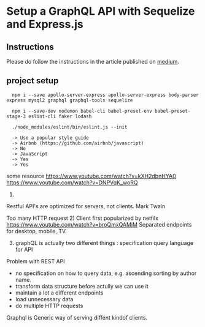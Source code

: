 # Setup a GraphQL API with Sequelize and Express.js

## Instructions
Please do follow the instructions in the article published on [medium](https://medium.com/infocentric).


## project setup
```
  npm i --save apollo-server-express apollo-server-express body-parser express mysql2 graphql graphql-tools sequelize

  npm i --save-dev nodemon babel-cli babel-preset-env babel-preset-stage-3 eslint-cli faker lodash

  ./node_modules/eslint/bin/eslint.js --init
  
  -> Use a popular style guide
  -> Airbnb (https://github.com/airbnb/javascript)
  -> No
  -> JavaScript
  -> Yes
  -> Yes

```


some resource
https://www.youtube.com/watch?v=kXH2dbnHYA0
https://www.youtube.com/watch?v=DNPVqK_woRQ


1)
Restful API's are optimized for servers, not clients. Mark Twain

Too many HTTP request
2) Client first popularized by netfilx
https://www.youtube.com/watch?v=broQmxQAMjM
Separated endpoints for desktop, mobile, TV.

3) graphQL is actually two different things :
  specification
  query language for API



Problem with REST API

* no specification on how to query data, e.g. ascending sorting by author name.
* transform data structure before actully we can use it
* maintain a lot a different endpoints
* load unnecessary data
* do multiple HTTP requests

Graphql is Generic way of serving diffent kindof clients.
